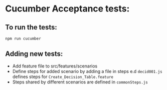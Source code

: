 # Cucumber Acceptance tests:

## To run the tests:
`npm run cucumber`

## Adding new tests:

- Add feature file to src/features/scenarios
- Define steps for added scenario by adding a file in steps e.d `decid001.js` defines steps for `Create_Decision_Table.feature`
- Steps shared by different scenarios are defined in `commonSteps.js`
